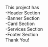 This project has <br>
-Header Section <br>
-Banner Section <br>
-Card Section <br>
-Services Section <br>
-Footer Section  <br>
Thank You!
